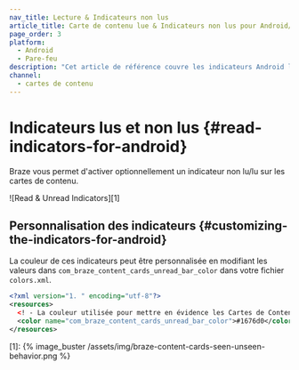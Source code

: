 ```yaml
---
nav_title: Lecture & Indicateurs non lus
article_title: Carte de contenu lue & Indicateurs non lus pour Android/FireOS
page_order: 3
platform:
  - Android
  - Pare-feu
description: "Cet article de référence couvre les indicateurs Android lus et non lus et comment les implémenter dans vos Cartes de Contenu."
channel:
  - cartes de contenu
---
```


# Indicateurs lus et non lus {#read-indicators-for-android}

Braze vous permet d'activer optionnellement un indicateur non lu/lu sur les cartes de contenu.

!\[Read & Unread Indicators\]\[1\]

## Personnalisation des indicateurs {#customizing-the-indicators-for-android}
La couleur de ces indicateurs peut être personnalisée en modifiant les valeurs dans `com_braze_content_cards_unread_bar_color` dans votre fichier `colors.xml`.

```xml
<?xml version="1. " encoding="utf-8"?>
<resources>
  <! - La couleur utilisée pour mettre en évidence les Cartes de Contenu non lues à leur bord inférieur -->
  <color name="com_braze_content_cards_unread_bar_color">#1676d0</color>
</resources>
```
[1]: {% image_buster /assets/img/braze-content-cards-seen-unseen-behavior.png %}
